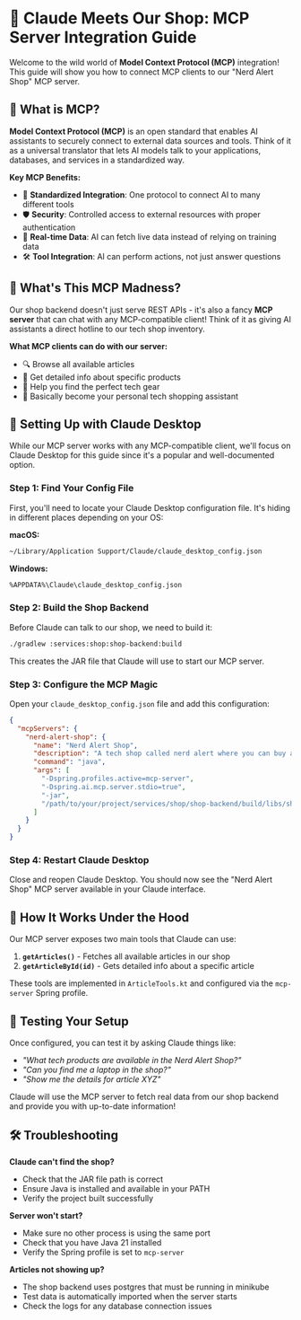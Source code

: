 # 🤖 Claude Meets Our Shop: MCP Server Integration Guide

Welcome to the wild world of **Model Context Protocol (MCP)** integration!
This guide will show you how to connect MCP clients to our "Nerd Alert Shop" MCP server.

## 🤔 What is MCP?

**Model Context Protocol (MCP)** is an open standard that enables AI assistants to securely connect to external data
sources and tools. Think of it as a universal translator that lets AI models talk to your applications, databases, and
services in a standardized way.

**Key MCP Benefits:**

- 🔌 **Standardized Integration**: One protocol to connect AI to many different tools
- 🛡️ **Security**: Controlled access to external resources with proper authentication
- 🔄 **Real-time Data**: AI can fetch live data instead of relying on training data
- 🛠️ **Tool Integration**: AI can perform actions, not just answer questions

## 🎯 What's This MCP Madness?

Our shop backend doesn't just serve REST APIs -
it's also a fancy **MCP server** that can chat with any MCP-compatible client!
Think of it as giving AI assistants a direct hotline to our tech shop inventory.

**What MCP clients can do with our server:**

- 🔍 Browse all available articles
- 📱 Get detailed info about specific products
- 💬 Help you find the perfect tech gear
- 🛒 Basically become your personal tech shopping assistant

## 🚀 Setting Up with Claude Desktop

While our MCP server works with any MCP-compatible client,
we'll focus on Claude Desktop for this guide since it's a popular and well-documented option.

### Step 1: Find Your Config File

First, you'll need to locate your Claude Desktop configuration file.
It's hiding in different places depending on your OS:

**macOS:**

```bash
~/Library/Application Support/Claude/claude_desktop_config.json
```

**Windows:**

```bash
%APPDATA%\Claude\claude_desktop_config.json
```

### Step 2: Build the Shop Backend

Before Claude can talk to our shop, we need to build it:

```bash
./gradlew :services:shop:shop-backend:build
```

This creates the JAR file that Claude will use to start our MCP server.

### Step 3: Configure the MCP Magic

Open your `claude_desktop_config.json` file and add this configuration:

```json
{
  "mcpServers": {
    "nerd-alert-shop": {
      "name": "Nerd Alert Shop",
      "description": "A tech shop called nerd alert where you can buy all kinds of tech stuff.",
      "command": "java",
      "args": [
        "-Dspring.profiles.active=mcp-server",
        "-Dspring.ai.mcp.server.stdio=true",
        "-jar",
        "/path/to/your/project/services/shop/shop-backend/build/libs/shop-backend.jar"
      ]
    }
  }
}
```

### Step 4: Restart Claude Desktop

Close and reopen Claude Desktop.
You should now see the "Nerd Alert Shop" MCP server available in your Claude interface.

## 🎪 How It Works Under the Hood

Our MCP server exposes two main tools that Claude can use:

1. **`getArticles()`** - Fetches all available articles in our shop
2. **`getArticleById(id)`** - Gets detailed info about a specific article

These tools are implemented in `ArticleTools.kt` and configured via the `mcp-server` Spring profile.

## 🎉 Testing Your Setup

Once configured, you can test it by asking Claude things like:

- *"What tech products are available in the Nerd Alert Shop?"*
- *"Can you find me a laptop in the shop?"*
- *"Show me the details for article XYZ"*

Claude will use the MCP server to fetch real data from our shop backend and provide you with up-to-date information!

## 🛠️ Troubleshooting

**Claude can't find the shop?**

- Check that the JAR file path is correct
- Ensure Java is installed and available in your PATH
- Verify the project built successfully

**Server won't start?**

- Make sure no other process is using the same port
- Check that you have Java 21 installed
- Verify the Spring profile is set to `mcp-server`

**Articles not showing up?**

- The shop backend uses postgres that must be running in minikube
- Test data is automatically imported when the server starts
- Check the logs for any database connection issues
